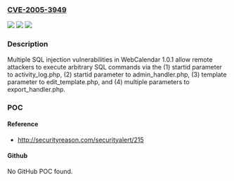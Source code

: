 ### [CVE-2005-3949](https://cve.mitre.org/cgi-bin/cvename.cgi?name=CVE-2005-3949)
![](https://img.shields.io/static/v1?label=Product&message=n%2Fa&color=blue)
![](https://img.shields.io/static/v1?label=Version&message=n%2Fa&color=blue)
![](https://img.shields.io/static/v1?label=Vulnerability&message=n%2Fa&color=brighgreen)

### Description

Multiple SQL injection vulnerabilities in WebCalendar 1.0.1 allow remote attackers to execute arbitrary SQL commands via the (1) startid parameter to activity_log.php, (2) startid parameter to admin_handler.php, (3) template parameter to edit_template.php, and (4) multiple parameters to export_handler.php.

### POC

#### Reference
- http://securityreason.com/securityalert/215

#### Github
No GitHub POC found.

